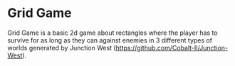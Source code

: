 # Grid Game
Grid Game is a basic 2d game about rectangles where the player has to survive for as long as they can against enemies in 3 different types of worlds generated by Junction West (https://github.com/Cobalt-II/Junction-West). 
